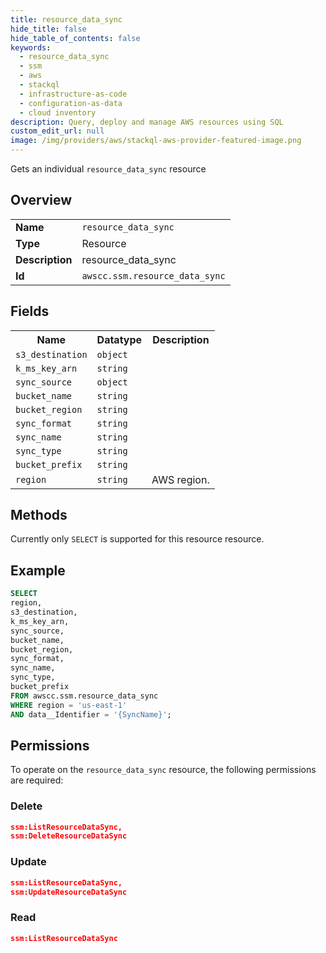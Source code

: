```yaml
---
title: resource_data_sync
hide_title: false
hide_table_of_contents: false
keywords:
  - resource_data_sync
  - ssm
  - aws
  - stackql
  - infrastructure-as-code
  - configuration-as-data
  - cloud inventory
description: Query, deploy and manage AWS resources using SQL
custom_edit_url: null
image: /img/providers/aws/stackql-aws-provider-featured-image.png
---
```

Gets an individual <code>resource_data_sync</code> resource

## Overview
<table><tbody>
<tr><td><b>Name</b></td><td><code>resource_data_sync</code></td></tr>
<tr><td><b>Type</b></td><td>Resource</td></tr>
<tr><td><b>Description</b></td><td>resource_data_sync</td></tr>
<tr><td><b>Id</b></td><td><code>awscc.ssm.resource_data_sync</code></td></tr>
</tbody></table>

## Fields
<table><tbody>
<tr><th>Name</th><th>Datatype</th><th>Description</th></tr>
<tr><td><code>s3_destination</code></td><td><code>object</code></td><td></td></tr>
<tr><td><code>k_ms_key_arn</code></td><td><code>string</code></td><td></td></tr>
<tr><td><code>sync_source</code></td><td><code>object</code></td><td></td></tr>
<tr><td><code>bucket_name</code></td><td><code>string</code></td><td></td></tr>
<tr><td><code>bucket_region</code></td><td><code>string</code></td><td></td></tr>
<tr><td><code>sync_format</code></td><td><code>string</code></td><td></td></tr>
<tr><td><code>sync_name</code></td><td><code>string</code></td><td></td></tr>
<tr><td><code>sync_type</code></td><td><code>string</code></td><td></td></tr>
<tr><td><code>bucket_prefix</code></td><td><code>string</code></td><td></td></tr>
<tr><td><code>region</code></td><td><code>string</code></td><td>AWS region.</td></tr>

</tbody></table>

## Methods
Currently only <code>SELECT</code> is supported for this resource resource.

## Example
```sql
SELECT
region,
s3_destination,
k_ms_key_arn,
sync_source,
bucket_name,
bucket_region,
sync_format,
sync_name,
sync_type,
bucket_prefix
FROM awscc.ssm.resource_data_sync
WHERE region = 'us-east-1'
AND data__Identifier = '{SyncName}';
```

## Permissions

To operate on the <code>resource_data_sync</code> resource, the following permissions are required:

### Delete
```json
ssm:ListResourceDataSync,
ssm:DeleteResourceDataSync
```

### Update
```json
ssm:ListResourceDataSync,
ssm:UpdateResourceDataSync
```

### Read
```json
ssm:ListResourceDataSync
```

